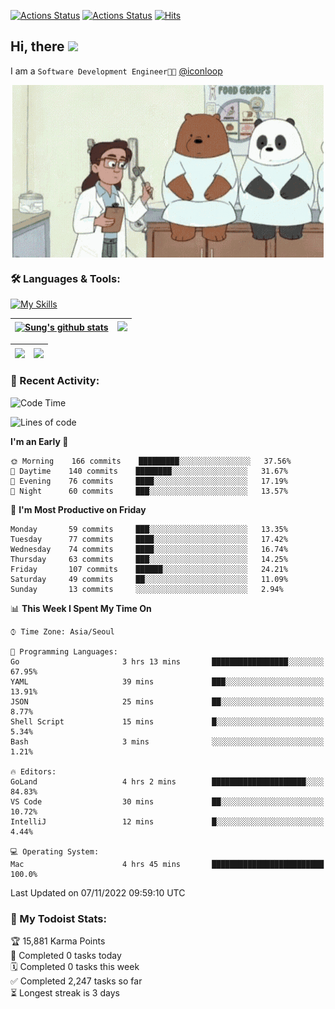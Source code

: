 
[![Actions Status](https://github.com/ddok2/ddok2/workflows/Todoist%20Readme/badge.svg)](https://github.com/ddok2/ddok2/actions)
[![Actions Status](https://github.com/ddok2/ddok2/workflows/wakatime-stats/badge.svg)](https://github.com/ddok2/ddok2/actions)
[![Hits](https://hits.seeyoufarm.com/api/count/incr/badge.svg?url=https%3A%2F%2Fgithub.com%2Fddok2&count_bg=%23FF9595&title_bg=%23555555&icon=github.svg&icon_color=%23FFFFFF&title=hits&edge_flat=false)](https://hits.seeyoufarm.com)

<!-- ![visitors](https://visitor-badge.laobi.icu/badge?page_id=ddok2.ddok2) -->
## Hi, there <img src="https://raw.githubusercontent.com/MartinHeinz/MartinHeinz/master/wave.gif" width="3%">

I am a `Software Development Engineer🧑‍💻` [@iconloop](https://github.com/iconloop)


<p align="center">
    <img align="center" alt="GIF" src="img/debugging.gif" />
</p>


### 🛠 Languages & Tools:

[![My Skills](https://skillicons.dev/icons?i=go,js,ts,py,express,react,svelte,jquery,pug,mongodb,mysql,redis,aws,docker,kubernetes)](https://skillicons.dev)


| <a href="https://github.com/ddok2"><img align="center" src="https://github-readme-stats-ddok2.vercel.app/api?username=ddok2&show_icons=true&include_all_commits=true&count_private=true&theme=buefy&hide_border=true" alt="Sung's github stats" /></a> | <a href="https://github.com/ddok2"><img src="http://github-readme-streak-stats.herokuapp.com?user=ddok2&hide_border=true" /></a> |
| ------------- |------------- |


| <a href="https://github.com/ddok2"><img align="center" src="https://github-readme-stats.vercel.app/api/top-langs/?username=ddok2&theme=buefy&hide=html,css&hide_border=true" /></a> | <a href="https://github.com/ddok2"><img align="center" src="https://activity-graph.herokuapp.com/graph?username=ddok2&theme=github&hide_border=true" height="250" /></a> |
| ------------- |--------------------------------------------------------------------------------------------------------------------------------------------------------------------------|


<!-- <details open>
    <summary>📈 My GitHub Stats</summary>
    <p align="center">
        <a href="https://github.com/ddok2">
            <img align="center" src="https://github-readme-stats.vercel.app/api?username=ddok2&show_icons=true&include_all_commits=true&count_private=true&theme=buefy&hide_border=true" alt="Sung's github stats" />
        </a>
    </p>
</details>
<details>
    <summary>💬 Top Languages</summary>
    <p align="center"> 
        <a href="https://github.com/ddok2">
            <img align="center" src="https://github-readme-stats.vercel.app/api/top-langs/?username=ddok2&layout=compact&theme=buefy&hide=html,css&hide_border=true" />
        </a>
    </p>
</details> -->


### 🌈 Recent Activity:
<!--START_SECTION:waka-->
![Code Time](http://img.shields.io/badge/Code%20Time-1%2C842%20hrs%2029%20mins-blue)

![Lines of code](https://img.shields.io/badge/From%20Hello%20World%20I%27ve%20Written-4%20Million%20lines%20of%20code-blue)

**I'm an Early 🐤** 

```text
🌞 Morning    166 commits    █████████░░░░░░░░░░░░░░░░   37.56% 
🌆 Daytime    140 commits    ████████░░░░░░░░░░░░░░░░░   31.67% 
🌃 Evening    76 commits     ████░░░░░░░░░░░░░░░░░░░░░   17.19% 
🌙 Night      60 commits     ███░░░░░░░░░░░░░░░░░░░░░░   13.57%

```
📅 **I'm Most Productive on Friday** 

```text
Monday       59 commits     ███░░░░░░░░░░░░░░░░░░░░░░   13.35% 
Tuesday      77 commits     ████░░░░░░░░░░░░░░░░░░░░░   17.42% 
Wednesday    74 commits     ████░░░░░░░░░░░░░░░░░░░░░   16.74% 
Thursday     63 commits     ███░░░░░░░░░░░░░░░░░░░░░░   14.25% 
Friday       107 commits    ██████░░░░░░░░░░░░░░░░░░░   24.21% 
Saturday     49 commits     ██░░░░░░░░░░░░░░░░░░░░░░░   11.09% 
Sunday       13 commits     ░░░░░░░░░░░░░░░░░░░░░░░░░   2.94%

```


📊 **This Week I Spent My Time On** 

```text
⌚︎ Time Zone: Asia/Seoul

💬 Programming Languages: 
Go                       3 hrs 13 mins       █████████████████░░░░░░░░   67.95% 
YAML                     39 mins             ███░░░░░░░░░░░░░░░░░░░░░░   13.91% 
JSON                     25 mins             ██░░░░░░░░░░░░░░░░░░░░░░░   8.77% 
Shell Script             15 mins             █░░░░░░░░░░░░░░░░░░░░░░░░   5.34% 
Bash                     3 mins              ░░░░░░░░░░░░░░░░░░░░░░░░░   1.21%

🔥 Editors: 
GoLand                   4 hrs 2 mins        █████████████████████░░░░   84.83% 
VS Code                  30 mins             ██░░░░░░░░░░░░░░░░░░░░░░░   10.72% 
IntelliJ                 12 mins             █░░░░░░░░░░░░░░░░░░░░░░░░   4.44%

💻 Operating System: 
Mac                      4 hrs 45 mins       █████████████████████████   100.0%

```


 Last Updated on 07/11/2022 09:59:10 UTC
<!--END_SECTION:waka-->

### 🚧 My Todoist Stats:
<!-- TODO-IST:START -->
🏆  15,881 Karma Points           
🌸  Completed 0 tasks today           
🗓  Completed 0 tasks this week           
✅  Completed 2,247 tasks so far           
⏳  Longest streak is 3 days
<!-- TODO-IST:END -->

